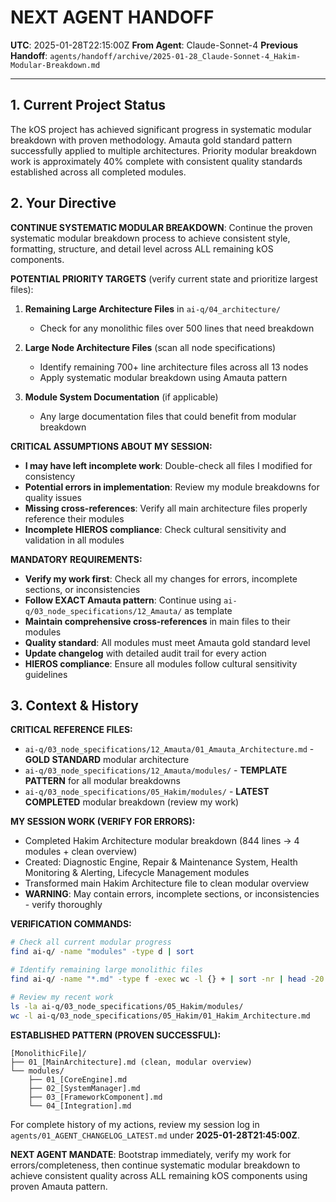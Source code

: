 # **NEXT AGENT HANDOFF**

**UTC**: 2025-01-28T22:15:00Z
**From Agent**: Claude-Sonnet-4
**Previous Handoff**: `agents/handoff/archive/2025-01-28_Claude-Sonnet-4_Hakim-Modular-Breakdown.md`

---

## 1. Current Project Status

The kOS project has achieved significant progress in systematic modular breakdown with proven methodology. Amauta gold standard pattern successfully applied to multiple architectures. Priority modular breakdown work is approximately 40% complete with consistent quality standards established across all completed modules.

## 2. Your Directive

**CONTINUE SYSTEMATIC MODULAR BREAKDOWN**: Continue the proven systematic modular breakdown process to achieve consistent style, formatting, structure, and detail level across ALL remaining kOS components.

**POTENTIAL PRIORITY TARGETS** (verify current state and prioritize largest files):

1. **Remaining Large Architecture Files** in `ai-q/04_architecture/`
   - Check for any monolithic files over 500 lines that need breakdown
   
2. **Large Node Architecture Files** (scan all node specifications)
   - Identify remaining 700+ line architecture files across all 13 nodes
   - Apply systematic modular breakdown using Amauta pattern

3. **Module System Documentation** (if applicable)
   - Any large documentation files that could benefit from modular breakdown

**CRITICAL ASSUMPTIONS ABOUT MY SESSION:**
- **I may have left incomplete work**: Double-check all files I modified for consistency
- **Potential errors in implementation**: Review my module breakdowns for quality issues
- **Missing cross-references**: Verify all main architecture files properly reference their modules
- **Incomplete HIEROS compliance**: Check cultural sensitivity and validation in all modules

**MANDATORY REQUIREMENTS:**
- **Verify my work first**: Check all my changes for errors, incomplete sections, or inconsistencies
- **Follow EXACT Amauta pattern**: Continue using `ai-q/03_node_specifications/12_Amauta/` as template
- **Maintain comprehensive cross-references** in main files to their modules
- **Quality standard**: All modules must meet Amauta gold standard level
- **Update changelog** with detailed audit trail for every action
- **HIEROS compliance**: Ensure all modules follow cultural sensitivity guidelines

## 3. Context & History

**CRITICAL REFERENCE FILES:**
- `ai-q/03_node_specifications/12_Amauta/01_Amauta_Architecture.md` - **GOLD STANDARD** modular architecture
- `ai-q/03_node_specifications/12_Amauta/modules/` - **TEMPLATE PATTERN** for all modular breakdowns
- `ai-q/03_node_specifications/05_Hakim/modules/` - **LATEST COMPLETED** modular breakdown (review my work)

**MY SESSION WORK (VERIFY FOR ERRORS):**
- Completed Hakim Architecture modular breakdown (844 lines → 4 modules + clean overview)
- Created: Diagnostic Engine, Repair & Maintenance System, Health Monitoring & Alerting, Lifecycle Management modules
- Transformed main Hakim Architecture file to clean modular overview
- **WARNING**: May contain errors, incomplete sections, or inconsistencies - verify thoroughly

**VERIFICATION COMMANDS:**
```bash
# Check all current modular progress
find ai-q/ -name "modules" -type d | sort

# Identify remaining large monolithic files  
find ai-q/ -name "*.md" -type f -exec wc -l {} + | sort -nr | head -20

# Review my recent work
ls -la ai-q/03_node_specifications/05_Hakim/modules/
wc -l ai-q/03_node_specifications/05_Hakim/01_Hakim_Architecture.md
```

**ESTABLISHED PATTERN (PROVEN SUCCESSFUL):**
```
[MonolithicFile]/
├── 01_[MainArchitecture].md (clean, modular overview)  
└── modules/
    ├── 01_[CoreEngine].md
    ├── 02_[SystemManager].md  
    ├── 03_[FrameworkComponent].md
    └── 04_[Integration].md
```

For complete history of my actions, review my session log in `agents/01_AGENT_CHANGELOG_LATEST.md` under **2025-01-28T21:45:00Z**.

**NEXT AGENT MANDATE**: Bootstrap immediately, verify my work for errors/completeness, then continue systematic modular breakdown to achieve consistent quality across ALL remaining kOS components using proven Amauta pattern. 